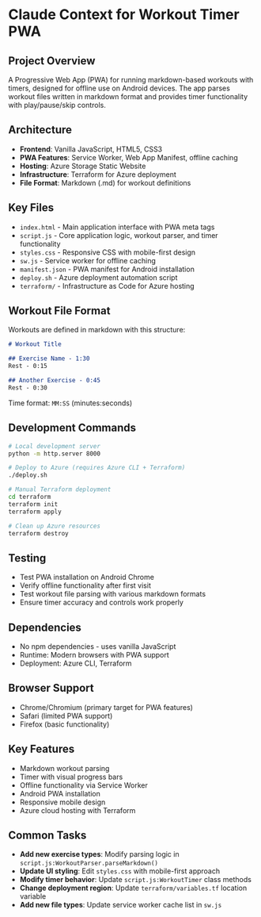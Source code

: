 # Claude Context for Workout Timer PWA

## Project Overview
A Progressive Web App (PWA) for running markdown-based workouts with timers, designed for offline use on Android devices. The app parses workout files written in markdown format and provides timer functionality with play/pause/skip controls.

## Architecture
- **Frontend**: Vanilla JavaScript, HTML5, CSS3
- **PWA Features**: Service Worker, Web App Manifest, offline caching
- **Hosting**: Azure Storage Static Website
- **Infrastructure**: Terraform for Azure deployment
- **File Format**: Markdown (.md) for workout definitions

## Key Files
- `index.html` - Main application interface with PWA meta tags
- `script.js` - Core application logic, workout parser, and timer functionality
- `styles.css` - Responsive CSS with mobile-first design
- `sw.js` - Service worker for offline caching
- `manifest.json` - PWA manifest for Android installation
- `deploy.sh` - Azure deployment automation script
- `terraform/` - Infrastructure as Code for Azure hosting

## Workout File Format
Workouts are defined in markdown with this structure:
```markdown
# Workout Title

## Exercise Name - 1:30
Rest - 0:15

## Another Exercise - 0:45
Rest - 0:30
```
Time format: `MM:SS` (minutes:seconds)

## Development Commands
```bash
# Local development server
python -m http.server 8000

# Deploy to Azure (requires Azure CLI + Terraform)
./deploy.sh

# Manual Terraform deployment
cd terraform
terraform init
terraform apply

# Clean up Azure resources
terraform destroy
```

## Testing
- Test PWA installation on Android Chrome
- Verify offline functionality after first visit
- Test workout file parsing with various markdown formats
- Ensure timer accuracy and controls work properly

## Dependencies
- No npm dependencies - uses vanilla JavaScript
- Runtime: Modern browsers with PWA support
- Deployment: Azure CLI, Terraform

## Browser Support
- Chrome/Chromium (primary target for PWA features)
- Safari (limited PWA support)
- Firefox (basic functionality)

## Key Features
- Markdown workout parsing
- Timer with visual progress bars
- Offline functionality via Service Worker
- Android PWA installation
- Responsive mobile design
- Azure cloud hosting with Terraform

## Common Tasks
- **Add new exercise types**: Modify parsing logic in `script.js:WorkoutParser.parseMarkdown()`
- **Update UI styling**: Edit `styles.css` with mobile-first approach
- **Modify timer behavior**: Update `script.js:WorkoutTimer` class methods
- **Change deployment region**: Update `terraform/variables.tf` location variable
- **Add new file types**: Update service worker cache list in `sw.js`